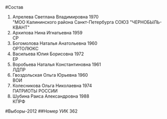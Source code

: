 #Состав
1. Апрелева Светлана Владимировна 1970   
    "МОО Калининского района Санкт-Петербурга СОЮЗ "ЧЕРНОБЫЛЬ- КВАНТ"
2. Архипова Нина Игнатьевна 1959   
    СР
3. Богомолова Наталья Анатольевна 1960   
    ОРТОЛЮКС
4. Васильева Юлия Борисовна 1972   
    ЕР
5. Воробьева Наталья Константиновна 1961   
    ЛДПР
6. Гвоздольская Ольга Юрьевна 1960   
    ВОИ
7. Колесникова Ольга Николаевна 1974   
    ПАТРИОТЫ РОССИИ
8. Шубина Раиса Александровна 1988   
    КПРФ

#Выборы-2012
##Номер УИК
362